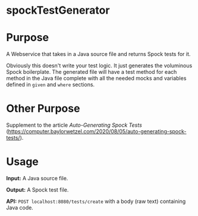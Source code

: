 # spockTestGenerator
# Purpose
A Webservice that takes in a Java source file and returns Spock tests for it. 

Obviously this doesn't write your test logic. It just generates the voluminous Spock boilerplate.
The generated file will have a test method for each method in the Java file complete with all the needed 
mocks and variables defined in `given` and `where` sections. 

# Other Purpose
Supplement to the article _Auto-Generating Spock Tests_ 
(https://computer.baylorwetzel.com/2020/08/05/auto-generating-spock-tests/).

# Usage
**Input:** A Java source file.

**Output:** A Spock test file.

**API:** `POST localhost:8080/tests/create` with a body (raw text) containing Java code.

   
